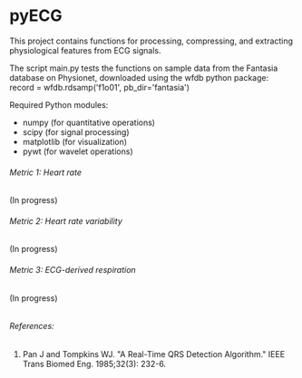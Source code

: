# pyECG
This project contains functions for processing, compressing, and extracting physiological features from ECG signals.

The script main.py tests the functions on sample data from the Fantasia database on Physionet, downloaded using the wfdb python package:
record = wfdb.rdsamp('f1o01', pb_dir='fantasia')

Required Python modules:
- numpy (for quantitative operations)
- scipy (for signal processing)
- matplotlib (for visualization)
- pywt (for wavelet operations)

###### Metric 1: Heart rate
(In progress)

###### Metric 2: Heart rate variability
(In progress)

###### Metric 3: ECG-derived respiration
(In progress)

######

###### References:
1) Pan J and Tompkins WJ. "A Real-Time QRS Detection Algorithm." IEEE Trans Biomed Eng. 1985;32(3): 232-6.
